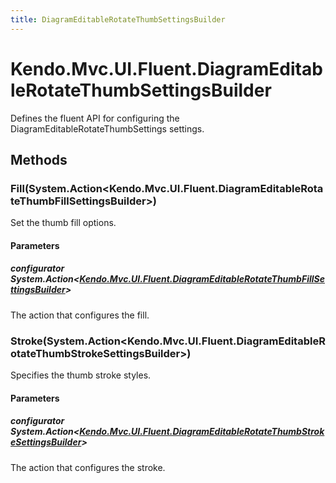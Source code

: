 ```yaml
---
title: DiagramEditableRotateThumbSettingsBuilder
---
```


# Kendo.Mvc.UI.Fluent.DiagramEditableRotateThumbSettingsBuilder
Defines the fluent API for configuring the DiagramEditableRotateThumbSettings settings.




## Methods


### Fill(System.Action\<Kendo.Mvc.UI.Fluent.DiagramEditableRotateThumbFillSettingsBuilder\>)
Set the thumb fill options.


#### Parameters

##### configurator System.Action<[Kendo.Mvc.UI.Fluent.DiagramEditableRotateThumbFillSettingsBuilder](/api/wrappers/aspnet-mvc/Kendo.Mvc.UI.Fluent/DiagramEditableRotateThumbFillSettingsBuilder)>
The action that configures the fill.





### Stroke(System.Action\<Kendo.Mvc.UI.Fluent.DiagramEditableRotateThumbStrokeSettingsBuilder\>)
Specifies the thumb stroke styles.


#### Parameters

##### configurator System.Action<[Kendo.Mvc.UI.Fluent.DiagramEditableRotateThumbStrokeSettingsBuilder](/api/wrappers/aspnet-mvc/Kendo.Mvc.UI.Fluent/DiagramEditableRotateThumbStrokeSettingsBuilder)>
The action that configures the stroke.






